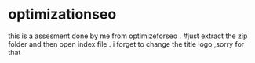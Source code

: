 # optimizationseo
this is a assesment done by me from optimizeforseo .
#just extract the zip folder and then open index file .
i forget to change the title logo ,sorry for that
